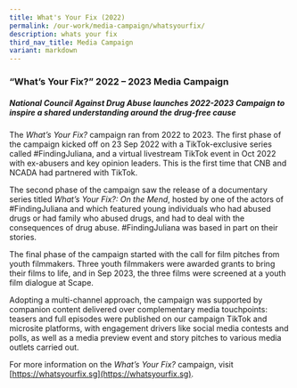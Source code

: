 ```yaml
---
title: What's Your Fix (2022)
permalink: /our-work/media-campaign/whatsyourfix/
description: whats your fix
third_nav_title: Media Campaign
variant: markdown
---
```

### “What’s Your Fix?” 2022 – 2023 Media Campaign 

##### National Council Against Drug Abuse launches 2022-2023 Campaign to inspire a shared understanding around the drug-free cause 


	
	        
The _What’s Your Fix?_ campaign  ran from 2022 to 2023. The first phase of the campaign kicked off on 23 Sep 2022 with a TikTok-exclusive series called #FindingJuliana, and a virtual livestream TikTok event in Oct 2022 with ex-abusers and key opinion leaders. This is the first time that CNB and NCADA had partnered with TikTok.

The second phase of the campaign saw the release of a documentary series titled _What’s Your Fix?: On the Mend_, hosted by one of the actors of #FindingJuliana and which featured young individuals who had abused drugs or had family who abused drugs, and had to deal with the consequences of drug abuse. #FindingJuliana was based in part on their stories.

The final phase of the campaign started with the call for film pitches from youth filmmakers. Three youth filmmakers were awarded grants to bring their films to life, and in Sep 2023, the three films were screened at a youth film dialogue at Scape.

Adopting a multi-channel approach, the campaign was supported by companion content delivered over complementary media touchpoints: teasers and full episodes were published on our campaign TikTok and microsite platforms, with engagement drivers like social media contests and polls, as well as a media preview event and story pitches to various media outlets carried out.

For more information on the _What’s Your Fix?_ campaign, visit [https://whatsyourfix.sg](https://whatsyourfix.sg).